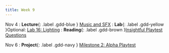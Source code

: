 ```yaml
---
title: Week 9
---
```


Nov 4
: **Lecture**{: .label .gdd-blue } [Music and SFX]
: **Lab**{: .label .gdd-yellow }Optional: [Lab 16: Lighting]
: **Reading**{: .label .gdd-brown }[Insightful Playtest Questions]

Nov 6
: **Project**{: .label .gdd-navy } [Milestone 2: Alpha Playtest]


[Music and SFX]: https://docs.google.com/presentation/d/1WZoFc1IEeaQX71Qld3cTw9LpJZWtO7Mz6SHflW88500/edit?usp=sharing

[Milestone 2: Alpha Playtest]: ../pages/projects/project3/project3


[Insightful Playtest Questions]: https://www.gamedeveloper.com/business/10-insightful-playtest-questions  

[Lab 16: Lighting]: ./../pages/labs/lab16/lab16